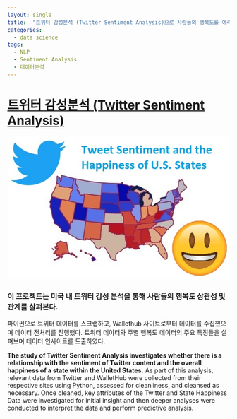 ```yaml
---
layout: single
title:  "트위터 감성분석 (Twitter Sentiment Analysis)으로 사람들의 행복도를 예측할 수 있을까?"
categories:
  - data science
tags:
  - NLP
  - Sentiment Analysis
  - 데이터분석
---
```


# [트위터 감성분석 (Twitter Sentiment Analysis)](https://sooeun67.github.io/twitter_sentiment_happiness/)

![twitter](/assets/img/twitter_sentiment_image.jpeg)

### 이 프로젝트는 미국 내 트위터 감성 분석을 통해 사람들의 행복도 상관성 및 관계를 살펴본다. 

파이썬으로 트위터 데이터를 스크랩하고, Wallethub 사이트로부터 데이터를 수집했으며 데이터 전처리를 진행했다. 트위터 데이터와 주별 행복도 데이터의 주요 특징들을 살펴보며 데이터 인사이트를 도출하였다.

**The study of Twitter Sentiment Analysis investigates whether there is a relationship with the sentiment of Twitter content and the overall happiness of a state within the United States.** As part of this analysis, relevant data from Twitter and WalletHub were collected from their respective sites using Python, assessed for cleanliness, and cleansed as necessary. Once cleaned, key attributes of the Twitter and State Happiness Data were investigated for initial insight and then deeper analyses were conducted to interpret the data and perform predictive analysis.





